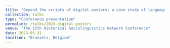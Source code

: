 ```yaml
---
title: "Beyond the scripts of digital posters: a case study of language ideologies and writing practices in contemporary China"
collection: talks
type: "Conference presentation"
permalink: /talks/2023-digital-posters
venue: "The 12th Historical Sociolinguistics Network Conference"
date: 2023-05-31
location: "Brussels, Belgium"
---
```

